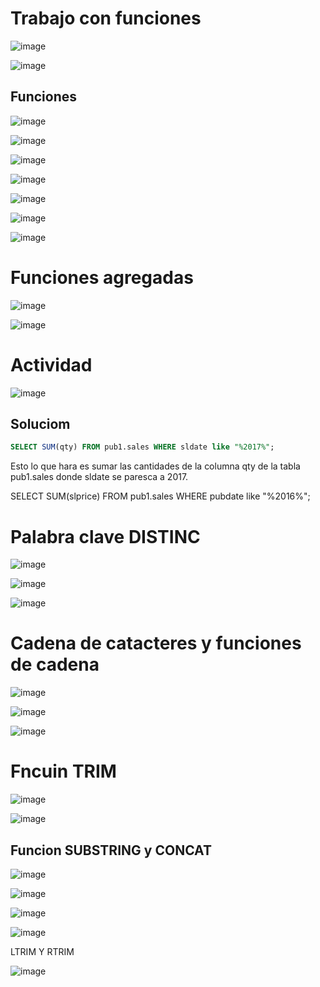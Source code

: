 # Trabajo con funciones

![image](https://user-images.githubusercontent.com/42829215/170327324-faf9e20c-1b14-4f62-916e-6d3aa29edb61.png)

![image](https://user-images.githubusercontent.com/42829215/170327394-65aef3f2-4fc4-4dba-a2ac-0efb8a60dd86.png)


## Funciones 

![image](https://user-images.githubusercontent.com/42829215/170327521-73612207-d483-4281-803c-3a8106bb429e.png)

![image](https://user-images.githubusercontent.com/42829215/170327549-ca58adf9-b3a5-412f-9848-8fef7c5540f8.png)

![image](https://user-images.githubusercontent.com/42829215/170327602-cf71315a-5fc9-4c49-b794-e84d5f188503.png)

![image](https://user-images.githubusercontent.com/42829215/170327672-1169c5f5-9094-49d9-8c03-b2a6565c027e.png)

![image](https://user-images.githubusercontent.com/42829215/170327854-66c9eb90-4014-4b35-b219-528157d22f44.png)

![image](https://user-images.githubusercontent.com/42829215/170328006-d2f1879d-0c49-4852-a0e4-e834ba788f7a.png)

![image](https://user-images.githubusercontent.com/42829215/170328580-babb6ea7-7e66-40be-8096-10ceac1261b7.png)


# Funciones agregadas

![image](https://user-images.githubusercontent.com/42829215/170329050-5f02e284-3a5b-4967-8334-a4a31a21d372.png)

![image](https://user-images.githubusercontent.com/42829215/170329108-edefe4a5-152f-43d0-862f-98822008c6e3.png)


# Actividad 

![image](https://user-images.githubusercontent.com/42829215/170330218-3bffb861-9373-40ad-acd2-94b2df007fb4.png)

## Soluciom

```SQL 
SELECT SUM(qty) FROM pub1.sales WHERE sldate like "%2017%"; 
```
Esto lo que hara es sumar las cantidades de la columna qty de la tabla pub1.sales donde sldate se paresca a 2017.


SELECT SUM(slprice) FROM pub1.sales WHERE pubdate like "%2016%"; 

# Palabra clave DISTINC 

![image](https://user-images.githubusercontent.com/42829215/170332852-519c14d2-64e9-42d1-bd81-510139b56ed4.png)

![image](https://user-images.githubusercontent.com/42829215/170333380-49e71f86-ba2b-4d9a-9317-b1de16ec5b05.png)

![image](https://user-images.githubusercontent.com/42829215/170334378-98c1b827-7dbd-4755-a8af-b9cadce4cd30.png)

# Cadena de catacteres y funciones de cadena 

![image](https://user-images.githubusercontent.com/42829215/170335196-cea91612-3376-4ef4-aac3-4daf61e72af0.png)

![image](https://user-images.githubusercontent.com/42829215/170335246-4490cc5a-04b4-44f4-81e3-123723136338.png)

![image](https://user-images.githubusercontent.com/42829215/170336296-c91d92c3-59b1-48e8-8dc2-323a2b4fe09f.png)

# Fncuin TRIM



![image](https://user-images.githubusercontent.com/42829215/170336528-b5c4c898-44e2-4957-9572-9a2567dae477.png)

![image](https://user-images.githubusercontent.com/42829215/170337140-b061a038-6065-4475-99ad-d3da380bd9db.png)

## Funcion SUBSTRING y CONCAT

![image](https://user-images.githubusercontent.com/42829215/170337894-679ea059-9995-4464-b2a5-d71d0216ce4d.png)

![image](https://user-images.githubusercontent.com/42829215/170338085-7a74d515-77cb-4d7b-b4ec-76e3fc6affe4.png)

![image](https://user-images.githubusercontent.com/42829215/170338312-495a71cd-6410-4a26-9d91-02e2884c16e2.png)

![image](https://user-images.githubusercontent.com/42829215/170338683-96fb16c2-7ba3-4e14-b18e-8c75aada501a.png)


LTRIM Y RTRIM

![image](https://user-images.githubusercontent.com/42829215/170338736-21869884-d7ba-4030-bdd2-1d2607d2075c.png)

























